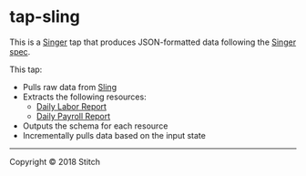 # tap-sling

This is a [Singer](https://singer.io) tap that produces JSON-formatted data
following the [Singer
spec](https://github.com/singer-io/getting-started/blob/master/SPEC.md).

This tap:

- Pulls raw data from [Sling](https://getsling.com/)
- Extracts the following resources:
  - [Daily Labor Report](https://support.getsling.com/en/articles/1098941-what-are-reports)
  - [Daily Payroll Report](https://support.getsling.com/en/articles/1098941-what-are-reports)
- Outputs the schema for each resource
- Incrementally pulls data based on the input state

---

Copyright &copy; 2018 Stitch

